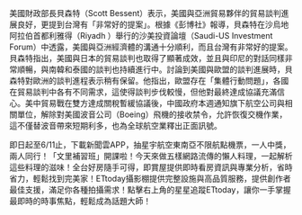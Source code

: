 美國財政部長貝森特（Scott Bessent）表示，美國與亞洲貿易夥伴的貿易談判進展良好，更提到台灣有「非常好的提案」。根據《彭博社》報導，貝森特在沙烏地阿拉伯首都利雅得（Riyadh ）舉行的沙美投資論壇（Saudi-US Investment Forum）中透露，美國與亞洲經濟體的溝通十分順利，而且台灣有非常好的提案。貝森特指出，美國與日本的貿易談判也取得了顯著成效，並且與印尼的對話同樣非常順暢，與南韓和泰國的談判也持續進行中。討論到美國與歐盟的談判進展時，貝森特對歐洲的談判進程表示稍有保留。他指出，歐盟存在「集體行動問題」，各國在貿易談判中各有不同需求，這使得談判步伐較慢，但他對最終達成協議充滿信心。美中貿易戰在雙方達成關稅暫緩協議後，中國政府本週通知旗下航空公司與相關單位，解除對美國波音公司（Boeing）飛機的接收禁令，允許恢復交機作業，這不僅替波音帶來短期利多，也為全球航空業釋出正面訊號。

即日起至6/11止，下載新聞雲APP，抽星宇航空東南亞不限航點機票，一人中獎，兩人同行！「文里補習班」開課啦！今天來做五樣網路流傳的懶人料理，一起解析這些料理的滋味！全台好房隨手可得，即賞屋提供即時看房資訊與專業分析，省時省力，輕鬆找到完美家！ETtoday攝影棚提供完整設施與高品質服務，提供創作者最佳支援，滿足你各種拍攝需求！點擊右上角的星星追蹤ETtoday，讓你一手掌握最即時的時事焦點，輕鬆成為話題大師！